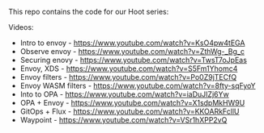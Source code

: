 This repo contains the code for our Hoot series:

Videos:
- Intro to envoy - https://www.youtube.com/watch?v=KsO4pw4tEGA
- Observe envoy - https://www.youtube.com/watch?v=ZthWg-_Bg_c
- Securing enovy - https://www.youtube.com/watch?v=TwsT7oJpEas
- Envoy, XDS - https://www.youtube.com/watch?v=S5Fm1Yhomc4
- Envoy filters - https://www.youtube.com/watch?v=Po0Z9jTECfQ
- Envoy WASM filters - https://www.youtube.com/watch?v=8fty-sqFyoY
- Into to OPA - https://www.youtube.com/watch?v=iaDuJIZj6Yw
- OPA + Envoy - https://www.youtube.com/watch?v=X1sdpMkHW9U
- GitOps + Flux - https://www.youtube.com/watch?v=KKOARkFcllU
- Waypoint - https://www.youtube.com/watch?v=VSr1hXPP2vQ
